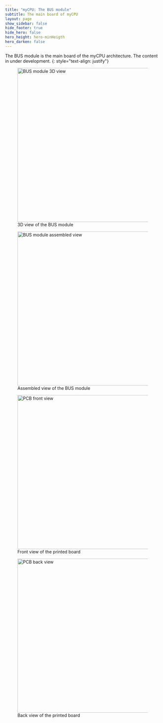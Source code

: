 ```yaml
---
title: "myCPU: The BUS module"
subtitle: The main board of myCPU
layout: page
show_sidebar: false
hide_footer: true
hide_hero: false
hero_height: hero-minHeigth
hero_darken: false
---
```

The BUS module is the main board of the myCPU architecture. The content in under development.
{: style="text-align: justify"}

<figure class="center">
    <img src="{{ site.baseurl }}/img/mycpu/modules/bus/bus_module_3d.png" alt="BUS module 3D view" title="3D view of the BUS module" width="500px">
    <figcaption>3D view of the BUS module</figcaption>
</figure>
<figure class="center">
    <img src="{{ site.baseurl }}/img/mycpu/modules/bus/bus_module_assembled_2_min.png" alt="BUS module assembled view" title="Assembled view of the BUS module" width="500px">
    <figcaption>Assembled view of the BUS module</figcaption>
</figure>
<figure class="center">
    <img src="{{ site.baseurl }}/img/mycpu/modules/bus/bus_module_clear_front.png" alt="PCB front view" title="Front view of the printed board" width="500px">
    <figcaption>Front view of the printed board</figcaption>
</figure>
<figure class="center">
    <img src="{{ site.baseurl }}/img/mycpu/modules/bus/bus_module_clear_back.png" alt="PCB back view" title="Back view of the printed board" width="500px">
    <figcaption>Back view of the printed board</figcaption>
</figure>
